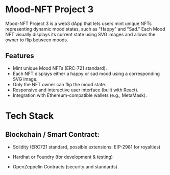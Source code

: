 # Mood-NFT Project 3

Mood-NFT Project 3 is a web3 dApp that lets users mint unique NFTs representing dynamic mood states, such as "Happy" and "Sad." Each Mood NFT visually displays its current state using SVG images and allows the owner to flip between moods.

## Features
* Mint unique Mood NFTs (ERC-721 standard).
* Each NFT displays either a happy or sad mood using a corresponding SVG image.
* Only the NFT owner can flip the mood state.
* Responsive and interactive user interface (built with React).
* Integration with Ethereum-compatible wallets (e.g., MetaMask).

# Tech Stack
## Blockchain / Smart Contract:

* Solidity (ERC721 standard, possible extensions: EIP-2981 for royalties)

* Hardhat or Foundry (for development & testing)

* OpenZeppelin Contracts (security and standards)
